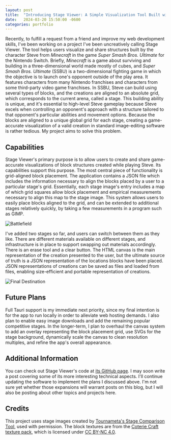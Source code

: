 ```yaml
---
layout: post
title:  "Introducing Stage Viewer: A Simple Visualization Tool Built with SvelteKit and Tailwind CSS"
date:   2024-03-20 15:50:00 -0600
categories: portfolio
---
```


Recently, to fulfill a request from a friend and improve my web development skills, I've been working on a project I've been uncreatively calling Stage Viewer. The tool helps users visualize and share structures built by the character Steve from *Minecraft* in the game *Super Smash Bros. Ultimate* for the Nintendo Switch. Briefly, *Minecraft* is a game about surviving and building in a three-dimensional world made mostly of cubes, and *Super Smash Bros. Ultimate* (SSBU) is a two-dimensional fighting game in which the objective is to launch one's opponent outside of the play area. It features characters from many Nintendo franchises and characters from some third-party video game franchises. In SSBU, Steve can build using several types of blocks, and the creations are aligned to an absolute grid, which corresponds to the current arena, called a stage. This building ability is unique, and it's essential to high-level Steve gameplay because Steve excels when controlling an opponent's approach with a structure tailored to that opponent's particular abilities and movement options. Because the blocks are aligned to a unique global grid for each stage, creating a game-accurate visualization of a valid creation in standard image-editing software is rather tedious. My project aims to solve this problem.


## Capabilities
Stage Viewer's primary purpose is to allow users to create and share game-accurate visualizations of block structures created while playing Steve. Its capabilities support this purpose. The most central piece of functionality is grid-aligned block placement. The application contains a JSON file which includes the information necessary to align the blocks placed by a user to a particular stage's grid. Essentially, each stage image's entry includes a map of which grid squares allow block placement and empirical measurements necessary to align this map to the stage image. This system allows users to easily place blocks aligned to the grid, and can be extended to additional stages relatively quickly, by taking a few measurements in a program such as GIMP.

![Battlefield](battlefield-test.png)

I've added two stages so far, and users can switch between them as they like. There are different materials available on different stages, and infrastructure is in place to support swapping out materials accordingly. There is an erase tool and a clear button. The HTML canvas is the main representation of the creation presented to the user, but the ultimate source of truth is a JSON representation of the locations blocks have been placed. JSON representations of creations can be saved as files and loaded from files, enabling size-efficient and portable representation of creations.

![Final Destination](final-destination.png)

## Future Plans
Full Tauri support is my immediate next priority, since my final intention is for the app to run locally in order to alleviate web hosting demands. I also plan to enable easy image downloads and add the remaining popular competitive stages. In the longer-term, I plan to overhaul the canvas system to add an overlay representing the block placement grid, use SVGs for the stage background, dynamically scale the canvas to clean resolution multiples, and refine the app's overall appearance.

## Additional Information
You can check out Stage Viewer's code at [its GitHub page](https://github.com/andrew-ruff/stage-viewer). I may soon write a post covering some of its more interesting technical aspects. I'll continue updating the software to implement the plans I discussed above. I'm not sure yet whether those expansions will warrant posts on this blog, but I will also be posting about other topics and projects here.

## Credits
This project uses stage images created by
[Tournameta's Stage Comparison Tool](https://tournameta.com/ssbu-stage-comparison),
used with permission. The block textures are from the
[Coterie Craft texture pack](https://www.curseforge.com/minecraft/texture-packs/coterie-craft-16x),
which is licensed under [CC BY-NC 4.0](https://creativecommons.org/licenses/by-nc/4.0/).
